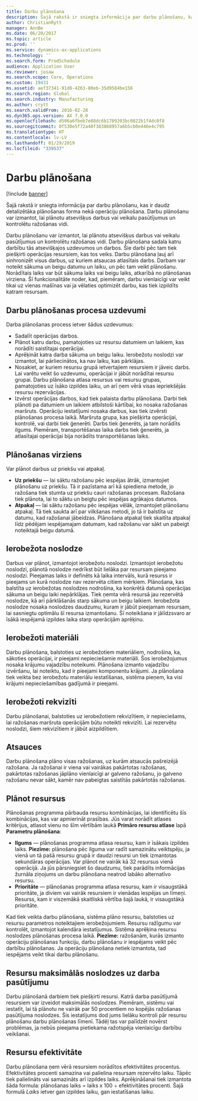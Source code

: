 ```yaml
---
title: Darbu plānošana
description: Šajā rakstā ir sniegta informācija par darbu plānošanu, kas ir daudz detalizētāka plānošanas forma nekā operāciju plānošana. Darbu plānošanu var izmantot, lai plānotu atsevišķus darbus vai veikalu pasūtījumus un kontrolētu ražošanas vidi.
author: ChristianRytt
manager: AnnBe
ms.date: 06/20/2017
ms.topic: article
ms.prod: ''
ms.service: dynamics-ax-applications
ms.technology: ''
ms.search.form: ProdSchedule
audience: Application User
ms.reviewer: josaw
ms.search.scope: Core, Operations
ms.custom: 19431
ms.assetid: aef37341-91d8-4263-80eb-35d9584be156
ms.search.region: Global
ms.search.industry: Manufacturing
ms.author: crytt
ms.search.validFrom: 2016-02-28
ms.dyn365.ops.version: AX 7.0.0
ms.openlocfilehash: d506a6fbeb7e88dc6b1709203bc0822b1f4dc0f8
ms.sourcegitcommit: 0f530e5f72a40f383868957a6b5cb0e446e4c795
ms.translationtype: HT
ms.contentlocale: lv-LV
ms.lasthandoff: 01/29/2019
ms.locfileid: "339537"
---
```

# <a name="job-scheduling"></a>Darbu plānošana

[!include [banner](../includes/banner.md)]

Šajā rakstā ir sniegta informācija par darbu plānošanu, kas ir daudz detalizētāka plānošanas forma nekā operāciju plānošana. Darbu plānošanu var izmantot, lai plānotu atsevišķus darbus vai veikalu pasūtījumus un kontrolētu ražošanas vidi.

Darbu plānošanu var izmantot, lai plānotu atsevišķus darbus vai veikalu pasūtījumus un kontrolētu ražošanas vidi. Darbu plānošana sadala katru darbību tās atsevišķajos uzdevumos un darbos. Šie darbi pēc tam tiek piešķirti operācijas resursiem, kas tos veiks. Darbu plānošana ļauj arī sinhronizēt visus darbus, uz kuriem atsaucas atlasītais darbs. Darbam var noteikt sākuma un beigu datumu un laiku, un pēc tam veikt plānošanu. Norādītais laiks var būt sākuma laiks vai beigu laiks, atkarībā no plānošanas virziena. Šī funkcionalitāte noder, kad, piemēram, darbu vienlaicīgi var veikt tikai uz vienas mašīnas vai ja vēlaties optimizēt darbu, kas tiek izpildīts katram resursam.

## <a name="tasks-in-the-job-scheduling-process"></a>Darbu plānošanas procesa uzdevumi
Darba plānošanas process ietver šādus uzdevumus:

-   Sadalīt operācijas darbos.
-   Plānot katru darbu, pamatojoties uz resursu datumiem un laikiem, kas norādīti saistītajai operācijai.
-   Aprēķināt katra darba sākuma un beigu laiku. Ierobežotu noslodzi var izmantot, lai pārliecinātos, ka nav laiku, kas pārklājas.
-   Nosakiet, ar kuriem resursu grupā ietvertajiem resursiem ir jāveic darbs. Lai varētu veikt šo uzdevumu, operācijai ir jābūt norādītai resursu grupai. Darbu plānošana atlasa resursus vai resursu grupas, pamatojoties uz īsāko izpildes laiku, un arī ņem vērā visas iepriekšējās resursu rezervācijas.
-   Izvērst operācijas darbos, kad tiek palaista darbu plānošana. Darbi tiek plānoti pa datumiem un laikiem atbilstoši kārtībai, ko nosaka ražošanas maršruts. Operāciju iestatījumi nosaka darbus, kas tiek izvērsti plānošanas procesa laikā. Maršruta grupa, kas piešķirta operācijai, kontrolē, vai darbi tiek ģenerēti. Darbs tiek ģenerēts, ja tam norādīts ilgums. Piemēram, transportēšanas laika darbs tiek ģenerēts, ja atlasītajai operācijai bija norādīts transportēšanas laiks.

## <a name="scheduling-direction"></a>Plānošanas virziens
Var plānot darbus uz priekšu vai atpakaļ.

-   **Uz priekšu** — lai sāktu ražošanu pēc iespējas ātrāk, izmantojiet plānošanu uz priekšu. Tā ir pazīstama arī kā spiediena metode, jo ražošana tiek stumta uz priekšu cauri ražošanas procesam. Ražošana tiek plānota, lai to sāktu un beigtu pēc iespējas agrākajos datumos.
-   **Atpakaļ** — lai sāktu ražošanu pēc iespējas vēlāk, izmantojiet plānošanu atpakaļ. Tā tiek saukta arī par vilkšanas metodi, jo tā ir balstīta uz datumu, kad ražošanai jābeidzas. Plānošana atpakaļ tiek skaitīta atpakaļ līdz pēdējam iespējamajam datumam, kad ražošanu var sākt un pabeigt noteiktajā beigu datumā.

## <a name="finite-capacity"></a>Ierobežota noslodze
Darbus var plānot, izmantojot ierobežotu noslodzi. Izmantojot ierobežotu noslodzi, plānotā noslodze nedrīkst būt lielāka par resursam pieejamo noslodzi. Pieejamas laiks ir definēts kā laika intervāls, kurā resurss ir pieejams un kurā noslodze nav rezervēta citiem mērķiem. Plānošana, kas balstīta uz ierobežotas noslodzes nodrošina, ka konkrētā datumā operācijas sākuma un beigu laiki nepārklājas. Tiek ņemta vērā resursā jau rezervētā noslodze, kā arī pārklāšanās starp sākuma un beigu laikiem. Ierobežota noslodze nosaka noslodzes daudzumu, kuram ir jābūt pieejamam resursam, lai sasniegtu optimālu šī resursa izmantošanu. Šī noteikšana ir jālīdzsvaro ar īsākā iespējamā izpildes laika starp operācijām aprēķinu.

## <a name="finite-materials"></a>Ierobežoti materiāli
Darbu plānošana, balstoties uz ierobežotiem materiāliem, nodrošina, ka, sākoties operācijai, ir pieejami nepieciešamie materiāli. Šos ierobežojumus nosaka krājumu vajadzību noteikumi. Plānošana izmanto vajadzību izvēršanu, lai noteiktu, kad ir pieejami komponentu krājumi. Ja plānošana tiek veikta bez ierobežotu materiālu iestatīšanas, sistēma pieņem, ka visi krājumi nepieciešamības gadījumā ir pieejami.

## <a name="finite-properties"></a>Ierobežoti rekvizīti
Darbu plānošanai, balstoties uz ierobežotiem rekvizītiem, ir nepieciešams, lai ražošanas maršruta operācijām būtu noteikti rekvizīti. Lai rezervētu noslodzi, šiem rekvizītiem ir jābūt aizpildītiem.

## <a name="references"></a>Atsauces
Darbu plānošana plāno visas ražošanas, uz kurām atsaucās pašreizējā ražošana. Ja ražošanai ir viena vai vairākas pakārtotas ražošanas, pakārtotas ražošanas jāplāno vienlaicīgi ar galveno ražošanu, jo galveno ražošanu nevar sākt, kamēr nav pabeigtas saistītās pakārtotās ražošanas.

## <a name="schedule-resources"></a>Plānot resursus
Plānošanas programma pārbauda resursu kombinācijas, lai identificētu šīs kombinācijas, kas var apmierināt prasības. Jūs varat norādīt atlases kritērijus, atlasot vienu no šīm vērtībām laukā **Primāro resursu atlase** lapā **Parametru plānošana**:

-   **Ilgums** — plānošanas programma atlasa resursu, kam ir īsākais izpildes laiks. **Piezīme:** plānošana pēc ilguma var radīt samazinātu veiktspēju, ja vienā un tā pašā resursu grupā ir daudzi resursi un tiek izmantotas sekundāras operācijas. Var plānot ne vairāk kā 32 resursus vienā operācijā. Ja jūs pārsniegsiet šo daudzumu, tiek parādīts informācijas žurnāla ziņojums un darbu plānošana neatrod labāko alternatīvo resursu.
-   **Prioritāte** — plānošanas programma atlasa resursu, kam ir visaugstākā prioritāte, ja diviem vai vairāk resursiem ir vienādas iespējas un līmeņi. Resurss, kam ir viszemākā skaitliskā vērtība šajā laukā, ir visaugstākā prioritāte.

Kad tiek veikta darbu plānošana, sistēma plāno resursu, balstoties uz resursu parametros noteiktajiem ierobežojumiem. Resursu ražīgumu var kontrolēt, izmantojot kalendāra iestatījumus. Sistēma aprēķina resursu noslodzes plānošanas procesa laikā. **Piezīme:** ražošanām, kurās izmanto operāciju plānošanas funkciju, darbu plānošanu ir iespējams veikt pēc darbību plānošanas. Ja operāciju plānošana netiek izmantota, tad iespējams veikt tikai darbu plānošanu.

## <a name="maximum-capacities-for-resources-per-job-order"></a>Resursu maksimālās noslodzes uz darba pasūtījumu
Darbu plānošanā darbiem tiek piešķirti resursi. Katrā darba pasūtījumā resursiem var izveidot maksimālās noslodzes. Piemēram, sistēmu vai iestatīt, lai tā plānotu ne vairāk par 50 procentiem no kopējās ražošanas pasūtījuma noslodzes. Šis iestatījums dod jums lielāku kontroli pār resursu plānošanu darbu plānošanas līmenī. Tādēļ tas var palīdzēt novērst problēmas, ja nebūs pieejama pietiekama ražotspēja vienlaicīgu darbību veikšanai.

## <a name="resource-efficiency"></a>Resursu efektivitāte
Darbu plānošana ņem vērā resursiem norādītos efektivitātes procentus. Efektivitātes procenti samazina vai palielina resursam rezervēto laiku. Tāpēc tiek palielināts vai samazināts arī izpildes laiks. Aprēķināšanai tiek izmantota šāda formula: plānošanas laiks = laiks x 100 ÷ efektivitātes procenti. Šajā formulā *Laiks* ietver gan izpildes laiku, gan iestatīšanas laiku.



